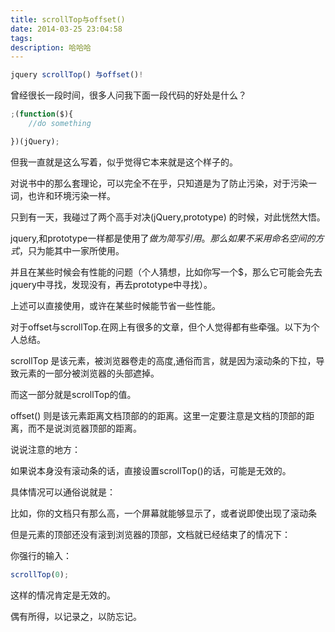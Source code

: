 ```yaml
---
title: scrollTop与offset()
date: 2014-03-25 23:04:58
tags:
description: 哈哈哈
---
```

``` javascript
jquery scrollTop() 与offset()!
```

曾经很长一段时间，很多人问我下面一段代码的好处是什么？
``` javascript
;(function($){
    //do something

})(jQuery);
```

但我一直就是这么写着，似乎觉得它本来就是这个样子的。

对说书中的那么套理论，可以完全不在乎，只知道是为了防止污染，对于污染一词，也许和环境污染一样。

只到有一天，我碰过了两个高手对决(jQuery,prototype) 的时候，对此恍然大悟。

jquery,和prototype一样都是使用了$做为简写引用。那么如果不采用命名空间的方式，$只为能其中一家所使用。

并且在某些时候会有性能的问题（个人猜想，比如你写一个$，那么它可能会先去jquery中寻找，发现没有，再去prototype中寻找）。

上述可以直接使用，或许在某些时候能节省一些性能。

对于offset与scrollTop.在网上有很多的文章，但个人觉得都有些牵强。以下为个人总结。

scrollTop 是该元素，被浏览器卷走的高度,通俗而言，就是因为滚动条的下拉，导致元素的一部分被浏览器的头部遮掉。

而这一部分就是scrollTop的值。

offset() 则是该元素距离文档顶部的的距离。这里一定要注意是文档的顶部的距离，而不是说浏览器顶部的距离。

说说注意的地方：

如果说本身没有滚动条的话，直接设置scrollTop()的话，可能是无效的。

具体情况可以通俗说就是：

比如，你的文档只有那么高，一个屏幕就能够显示了，或者说即使出现了滚动条

但是元素的顶部还没有滚到浏览器的顶部，文档就已经结束了的情况下：

你强行的输入：
``` javascript
scrollTop(0);
```

这样的情况肯定是无效的。

偶有所得，以记录之，以防忘记。